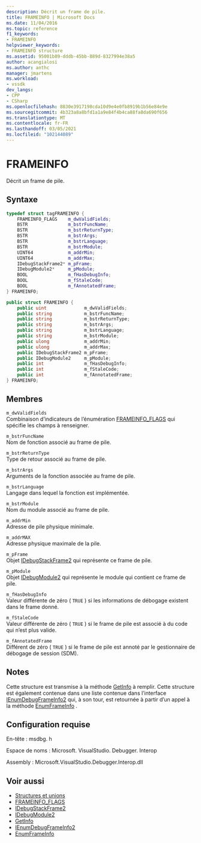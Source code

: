 ```yaml
---
description: Décrit un frame de pile.
title: FRAMEINFO | Microsoft Docs
ms.date: 11/04/2016
ms.topic: reference
f1_keywords:
- FRAMEINFO
helpviewer_keywords:
- FRAMEINFO structure
ms.assetid: 95001b89-dddb-45bb-889d-8327994e38a5
author: acangialosi
ms.author: anthc
manager: jmartens
ms.workload:
- vssdk
dev_langs:
- CPP
- CSharp
ms.openlocfilehash: 8830e3917198cda10d9e4e0fb8919b1b56e84e9e
ms.sourcegitcommit: 4b323a8a8bfd1a1a9e84f4b4ca88fa8da690f656
ms.translationtype: MT
ms.contentlocale: fr-FR
ms.lasthandoff: 03/05/2021
ms.locfileid: "102144089"
---
```

# <a name="frameinfo"></a>FRAMEINFO
Décrit un frame de pile.

## <a name="syntax"></a>Syntaxe

```cpp
typedef struct tagFRAMEINFO {
    FRAMEINFO_FLAGS    m_dwValidFields;
    BSTR               m_bstrFuncName;
    BSTR               m_bstrReturnType;
    BSTR               m_bstrArgs;
    BSTR               m_bstrLanguage;
    BSTR               m_bstrModule;
    UINT64             m_addrMin;
    UINT64             m_addrMax;
    IDebugStackFrame2* m_pFrame;
    IDebugModule2*     m_pModule;
    BOOL               m_fHasDebugInfo;
    BOOL               m_fStaleCode;
    BOOL               m_fAnnotatedFrame;
} FRAMEINFO;
```

```csharp
public struct FRAMEINFO {
    public uint              m_dwValidFields;
    public string            m_bstrFuncName;
    public string            m_bstrReturnType;
    public string            m_bstrArgs;
    public string            m_bstrLanguage;
    public string            m_bstrModule;
    public ulong             m_addrMin;
    public ulong             m_addrMax;
    public IDebugStackFrame2 m_pFrame;
    public IDebugModule2     m_pModule;
    public int               m_fHasDebugInfo;
    public int               m_fStaleCode;
    public int               m_fAnnotatedFrame;
} FRAMEINFO;
```

## <a name="members"></a>Membres
`m_dwValidFields`\
Combinaison d’indicateurs de l’énumération [FRAMEINFO_FLAGS](../../../extensibility/debugger/reference/frameinfo-flags.md) qui spécifie les champs à renseigner.

`m_bstrFuncName`\
Nom de fonction associé au frame de pile.

`m_bstrReturnType`\
Type de retour associé au frame de pile.

`m_bstrArgs`\
Arguments de la fonction associée au frame de pile.

`m_bstrLanguage`\
Langage dans lequel la fonction est implémentée.

`m_bstrModule`\
Nom du module associé au frame de pile.

`m_addrMin`\
Adresse de pile physique minimale.

`m_addrMAX`\
Adresse physique maximale de la pile.

`m_pFrame`\
Objet [IDebugStackFrame2](../../../extensibility/debugger/reference/idebugstackframe2.md) qui représente ce frame de pile.

`m_pModule`\
Objet [IDebugModule2](../../../extensibility/debugger/reference/idebugmodule2.md) qui représente le module qui contient ce frame de pile.

`m_fHasDebugInfo`\
Valeur différente de zéro ( `TRUE` ) si les informations de débogage existent dans le frame donné.

`m_fStaleCode`\
Valeur différente de zéro ( `TRUE` ) si le frame de pile est associé à du code qui n’est plus valide.

`m_fAnnotatedFrame`\
Différent de zéro ( `TRUE` ) si le frame de pile est annoté par le gestionnaire de débogage de session (SDM).

## <a name="remarks"></a>Notes
Cette structure est transmise à la méthode [GetInfo](../../../extensibility/debugger/reference/idebugstackframe2-getinfo.md) à remplir. Cette structure est également contenue dans une liste contenue dans l’interface [IEnumDebugFrameInfo2](../../../extensibility/debugger/reference/ienumdebugframeinfo2.md) qui, à son tour, est retournée à partir d’un appel à la méthode [EnumFrameInfo](../../../extensibility/debugger/reference/idebugthread2-enumframeinfo.md) .

## <a name="requirements"></a>Configuration requise
En-tête : msdbg. h

Espace de noms : Microsoft. VisualStudio. Debugger. Interop

Assembly : Microsoft.VisualStudio.Debugger.Interop.dll

## <a name="see-also"></a>Voir aussi
- [Structures et unions](../../../extensibility/debugger/reference/structures-and-unions.md)
- [FRAMEINFO_FLAGS](../../../extensibility/debugger/reference/frameinfo-flags.md)
- [IDebugStackFrame2](../../../extensibility/debugger/reference/idebugstackframe2.md)
- [IDebugModule2](../../../extensibility/debugger/reference/idebugmodule2.md)
- [GetInfo](../../../extensibility/debugger/reference/idebugstackframe2-getinfo.md)
- [IEnumDebugFrameInfo2](../../../extensibility/debugger/reference/ienumdebugframeinfo2.md)
- [EnumFrameInfo](../../../extensibility/debugger/reference/idebugthread2-enumframeinfo.md)
